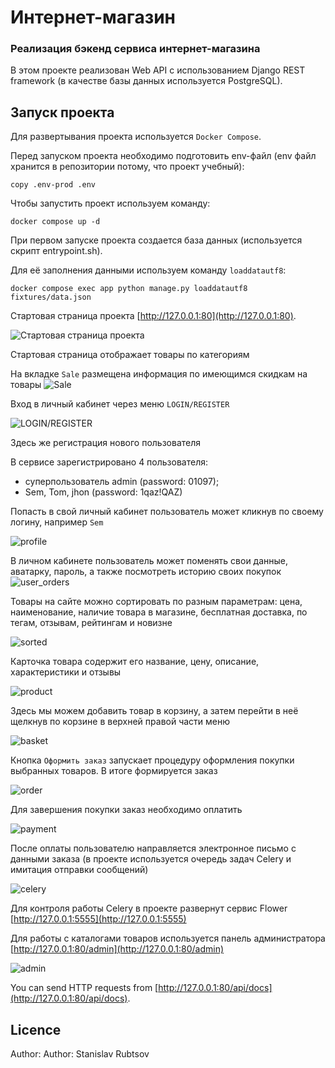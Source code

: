 # Интернет-магазин
### Реализация бэкенд сервиса интернет-магазина 

В этом проекте реализован Web API с использованием Django REST framework (в качестве базы данных используется PostgreSQL).

## Запуск проекта

Для развертывания проекта используется `Docker Compose`.

Перед запуском проекта необходимо подготовить env-файл (env файл хранится в репозитории потому, что проект учебный):
```
copy .env-prod .env 
```
Чтобы запустить проект используем команду:
```
docker compose up -d
```

При первом запуске проекта создается база данных (используется скрипт entrypoint.sh). 

Для её заполнения данными используем команду `loaddatautf8`:
```
docker compose exec app python manage.py loaddatautf8 fixtures/data.json
```
Стартовая страница проекта [http://127.0.0.1:80](http://127.0.0.1:80).

![Стартовая страница проекта](readme_img/img_1.jpg)

Стартовая страница отображает товары по категориям

На вкладке `Sale` размещена информация по имеющимся скидкам на товары
![Sale](readme_img/img_sale.jpg)

Вход в личный кабинет через меню `LOGIN/REGISTER`

![LOGIN/REGISTER](readme_img/img_reg.jpg)

Здесь же регистрация нового пользователя

В сервисе зарегистрировано 4 пользователя:
- суперпользователь admin (password: 01097);
- Sem, Tom, jhon (password: 1qaz!QAZ)

Попасть в свой личный кабинет пользователь может кликнув по своему логину, например `Sem`

![profile](readme_img/img_prof.jpg)

В личном кабинете пользователь может поменять свои данные, аватарку, пароль, а также посмотреть историю своих покупок
![user_orders](readme_img/img_orders_history.jpg) 

Товары на сайте можно сортировать по разным параметрам: цена, наименование, наличие товара в магазине, бесплатная доставка, по тегам, отзывам, рейтингам и новизне

![sorted](readme_img/img_sort.jpg)

Карточка товара содержит его название, цену, описание, характеристики и отзывы

![product](readme_img/img_prod_detail.jpg)

Здесь мы можем добавить товар в корзину, а затем перейти в неё щелкнув по корзине в верхней правой части меню

![basket](readme_img/img_basket.jpg)

Кнопка `Оформить заказ` запускает процедуру оформления покупки выбранных товаров. В итоге формируется заказ

![order](readme_img/img_order.jpg)

Для завершения покупки заказ необходимо оплатить

![payment](readme_img/img_payment.jpg)

После оплаты пользователю направляется электронное письмо с данными заказа (в проекте используется очередь задач Celery и имитация отправки сообщений)

![celery](readme_img/img_celery.jpg)

Для контроля работы Celery в проекте развернут сервис Flower [http://127.0.0.1:5555](http://127.0.0.1:5555)

Для работы с каталогами товаров используется панель администратора [http://127.0.0.1:80/admin](http://127.0.0.1:80/admin)

![admin](readme_img/img_adminka.jpg)



You can send HTTP requests from [http://127.0.0.1:80/api/docs](http://127.0.0.1:80/api/docs).

## Licence

Author: Author: Stanislav Rubtsov